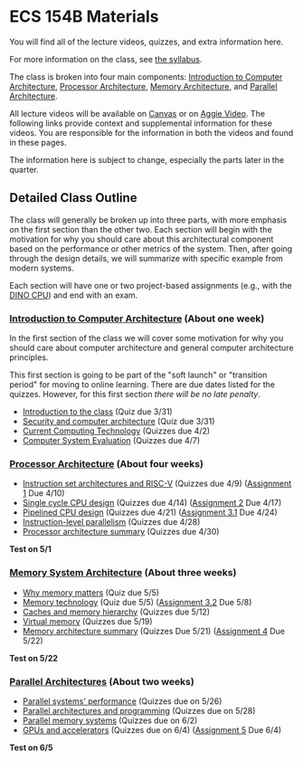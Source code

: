 # ECS 154B Materials

You will find all of the lecture videos, quizzes, and extra information here.

For more information on the class, see [the syllabus](../syllabus/syllabus.md).

The class is broken into four main components: [Introduction to Computer Architecture](intro/index.md), [Processor Architecture](processor/index.md), [Memory Architecture](memory/index.md), and [Parallel Architecture](parallel/index.md).

All lecture videos will be available on [Canvas](https://canvas.ucdavis.edu/courses/461400/external_tools/5280) or on [Aggie Video](https://video.ucdavis.edu/playlist/dedicated/0_8bwr1nkj/).
The following links provide context and supplemental information for these videos.
You are responsible for the information in both the videos and found in these pages.

The information here is subject to change, especially the parts later in the quarter.

## Detailed Class Outline

The class will generally be broken up into three parts, with more emphasis on the first section than the other two.
Each section will begin with the motivation for why you should care about this architectural component based on the performance or other metrics of the system.
Then, after going through the design details, we will summarize with specific example from modern systems.

Each section will have one or two project-based assignments (e.g., with the [DINO CPU](https://github.com/jlpteaching/dinocpu)) and end with an exam.

### [Introduction to Computer Architecture](intro/index.md) (About one week)

In the first section of the class we will cover some motivation for why you should care about computer architecture and general computer architecture principles.

This first section is going to be part of the "soft launch" or "transition period" for moving to online learning.
There are due dates listed for the quizzes.
However, for this first section *there will be no late penalty*.

* [Introduction to the class](intro/intro.md) (Quiz due 3/31)
* [Security and computer architecture](intro/security.md) (Quiz due 3/31)
* [Current Computing Technology](intro/technology.md) (Quizzes due 4/2)
* [Computer System Evaluation](intro/evaluation.md) (Quizzes due 4/7)

### [Processor Architecture](processor/index.md) (About four weeks)

* [Instruction set architectures and RISC-V](processor/isa.md) (Quizzes due 4/9) ([Assignment 1](https://github.com/jlpteaching/dinocpu-sq20/blob/master/assignments/assignment-1.md) Due 4/10)
* [Single cycle CPU design](processor/single-cycle.md) (Quizzes due 4/14) ([Assignment 2](https://github.com/jlpteaching/dinocpu-sq20/blob/master/assignments/assignment-2.md) Due 4/17)
* [Pipelined CPU design](processor/pipelined.md) (Quizzes due 4/21) ([Assignment 3.1](https://github.com/jlpteaching/dinocpu-sq20/blob/master/assignments/assignment-3.md) Due 4/24)
* [Instruction-level parallelism](processor/ilp.md) (Quizzes due 4/28)
* [Processor architecture summary](processor/summary.md) (Quizzes due 4/30)

**Test on 5/1**

### [Memory System Architecture](memory/index.md) (About three weeks)

* [Why memory matters](memory/performance.md) (Quiz due 5/5)
* [Memory technology](memory/technology.md) (Quiz due 5/5) ([Assignment 3.2](https://github.com/jlpteaching/dinocpu-sq20/blob/master/assignments/assignment-3.md) Due 5/8)
* [Caches and memory hierarchy](memory/caches.md) (Quizzes due 5/12)
* [Virtual memory](memory/virtual.md) (Quizzes due 5/19)
* [Memory architecture summary](memory/summary.md) (Quizzes Due 5/21) ([Assignment 4](https://github.com/jlpteaching/dinocpu-sq20/blob/master/assignments/assignment-4.md) Due 5/22)

**Test on 5/22**

### [Parallel Architectures](parallel/index.md) (About two weeks)

* [Parallel systems' performance](parallel/performance.md) (Quizzes due on 5/26)
* [Parallel architectures and programming](parallel/architectures.md) (Quizzes due on 5/28)
* [Parallel memory systems](parallel/memory.md) (Quizzes due on 6/2)
* [GPUs and accelerators](parallel/accelerators.md) (Quizzes due on 6/4) ([Assignment 5](https://github.com/jlpteaching/dinocpu-sq20/blob/master/assignments/assignment-5.md) Due 6/4)

**Test on 6/5**
